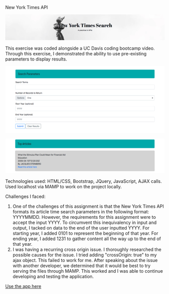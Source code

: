 New York Times API

![alt-text](images/NY1.png)

This exercise was coded alongside a UC Davis coding bootcamp video. Through this exercise, I demonstrated the ability to use pre-existing parameters to display results. 

![alt-text](images/NY2.png)

![alt-text](images/NY3.png)

Technologies used: HTML/CSS, Bootstrap, JQuery, JavaScript, AJAX calls. Used localhost via MAMP to work on the project locally. 

Challenges I faced: 

1. One of the challenges of this assignment is that the New York Times API formats its article time search parameters in the following format: YYYYMMDD. However, the requirements for this assignment were to accept the input YYYY. To circumvent this inequivalency in input and output, I tacked on data to the end of the user inputted YYYY. For starting year, I added 0101 to represent the beginning of that year. For ending year, I added 1231 to gather content all the way up to the end of that year.
2. I was having a recurring cross origin issue. I thoroughly researched the possible causes for the issue. I tried adding "crossOrigin: true" to my ajax object. This failed to work for me. After speaking about the issue with another developer, we determined that it would be best to try serving the files through MAMP. This worked and I was able to continue developing and testing the application. 

[Use the app here](https://falondarville.github.io/NYtimesAPI/)
